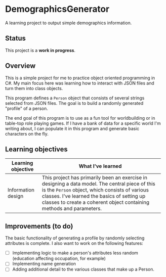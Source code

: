 # DemographicsGenerator

A learning project to output simple demographics information.

## Status

This project is a **work in progress**.

## Overview

This is a simple project for me to practice object oriented programming in C#. My main focus here was learning how to interact with JSON files and turn them into class objects.

This program defines a `Person` object that consists of several strings selected from JSON files. The goal is to build a randomly generated "profile" of a person.

The end goal of this program is to use as a fun tool for worldbuilding or in table-top role playing games. If I have a bank of data for a specific world I'm writing about, I can populate it in this program and generate basic characters on the fly.

## Learning objectives

| Learning objective | What I've learned                                                                                                                                                                                                                                                        |
| ------------------ | ------------------------------------------------------------------------------------------------------------------------------------------------------------------------------------------------------------------------------------------------------------------------ |
| Information design | This project has primarily been an exercise in designing a data model. The central piece of this is the `Person` object, which consists of various classes. I've learned the basics of setting up classes to create a coherent object containing methods and parameters. |

## Improvements (to do)

The basic functionality of generating a profile by randomly selecting attributes is complete. I also want to work on the following features:

- [ ] Implementing logic to make a person's attributes less random (education affecting occupation, for example)
- [ ] Implementing name generation
- [ ] Adding additional detail to the various classes that make up a Person.
